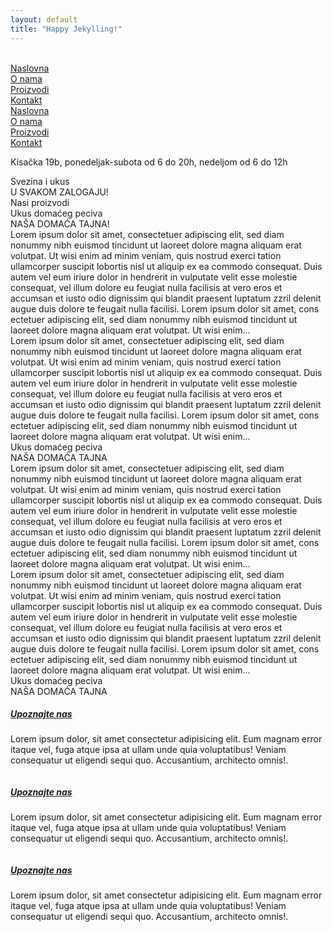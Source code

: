 ```yaml
---
layout: default
title: "Happy Jekylling!"
---
```


<div class="relative bg-no-repeat bg-cover  lg:bg-center
  bg-right-top " style="background-image: url('{{site.url}}/{{site.baseurl}}/images/bakery_header.png');">
        <!--Burger menu-->
        <div class="flex md:hidden flex-col  bg-gray-200 bg-opacity-80" id="burger">
            <div class="flex justify-between items-center">
               <img src="{{site.url}}/{{site.baseurl}}/images/pekara_logo_2.png" alt="">
                 <img src="{{site.url}}/{{site.baseurl}}/images/hamburger-menu.png" alt="">
            </div>
            <div class="hidden" id="menu">
                <div><a href="index.html" class="text-black border-r-2 flex justify-center">Naslovna</a></div>
                <div><a href="onama.html" class="text-black flex justify-center">O nama</a></div>
                <div><a href="#" class="text-black flex justify-center">Proizvodi</a></div>
                <div><a href="#" class="text-black flex justify-center">Kontakt</a></div>
            </div>


</div>


<div class="hidden md:block w-full p-4  bg-gray-200 bg-opacity-80">
            <div class="flex lg:w-1/2 flex-1 items-center justify-between mx-auto ">
                <div><a href="index.html" class="text-black ">Naslovna</a></div>
                <div><a href="onama.html" class="text-black">O nama</a></div>
                <img src="{{site.url}}/{{site.baseurl}}/images/pekara_logo_2.png" alt="">
                <div><a href="#" class="text-black">Proizvodi</a></div>
                <div><a href="#" class="text-black">Kontakt</a></div>
            </div>
        </div>


<div class="bg-orange-300 justify-center px-2 hidden md:flex">
            <p class="text-center">Kisačka 19b, ponedeljak-subota od 6 do 20h, nedeljom od 6 do 12h</p>
        </div>

        
<div class="flex justify-center py-44">
            <div class="flex-col">
                <div class="text-center font-imperialCursive text- text-orange-300 text-5xl">Svezina i ukus</div>
                <div class="text-center font-abrilFatface text-2xl text-white text-5xl">U SVAKOM ZALOGAJU!</div>
                <div
                    class="mx-auto w-52 p-2 rounded-sm justify-center bg-orange-500 text-center mt-4 text-xs text-white ">
                    Nasi proizvodi</div>
            </div>
 </div>
</div>

   
<div class="flex flex-col mx-10 lg:p-20 p-5">
        <div class="flex flex-col justify-center">
            <div class="text-center font-imperialCursive text-gold text-5xl">Ukus domaćeg peciva</div>
            <div class="text-center font-abrilFatface text-5xl">NAŠA DOMAĆA TAJNA!</div>
        </div>
        <div class="flex flex-col lg:flex-row">
            <div class="flex-1 p-2 lg:p-20">Lorem ipsum dolor sit amet, consectetuer adipiscing elit, sed diam nonummy
                nibh euismod tincidunt ut laoreet dolore magna aliquam erat volutpat. Ut wisi enim ad minim veniam, quis
                nostrud exerci tation ullamcorper suscipit lobortis nisl ut aliquip ex ea commodo consequat. Duis autem
                vel eum iriure dolor in hendrerit in vulputate velit esse molestie consequat, vel illum dolore eu
                feugiat nulla facilisis at vero eros et accumsan et iusto odio dignissim qui blandit praesent luptatum
                zzril delenit augue duis dolore te feugait nulla facilisi.
                Lorem ipsum dolor sit amet, cons ectetuer adipiscing elit, sed diam nonummy nibh euismod tincidunt ut
                laoreet dolore magna aliquam erat volutpat. Ut wisi enim...</div>
            <div class="flex-1 p-2 lg:p-20">Lorem ipsum dolor sit amet, consectetuer adipiscing elit, sed diam nonummy
                nibh euismod tincidunt ut laoreet dolore magna aliquam erat volutpat. Ut wisi enim ad minim veniam, quis
                nostrud exerci tation ullamcorper suscipit lobortis nisl ut aliquip ex ea commodo consequat. Duis autem
                vel eum iriure dolor in hendrerit in vulputate velit esse molestie consequat, vel illum dolore eu
                feugiat nulla facilisis at vero eros et accumsan et iusto odio dignissim qui blandit praesent luptatum
                zzril delenit augue duis dolore te feugait nulla facilisi.
                Lorem ipsum dolor sit amet, cons ectetuer adipiscing elit, sed diam nonummy nibh euismod tincidunt ut
                laoreet dolore magna aliquam erat volutpat. Ut wisi enim...</div>
        </div>
    </div>


 <div
        class=" bg-no-repeat bg-cover lg:bg-center bg-right-top p-8 lg:p-32" style="background-image: url('{{site.url}}/{{site.baseurl}}/images/paper_bag_with_bread_and_basket_of_pastry.png');">
        <div class="flex flex-col justify-center bg-white lg:p-32 p-5">
            <div class="text-center mt-3 font-imperialCursive text-gold text-5xl ">
                Ukus domaćeg peciva
            </div>
            <div class="text-center font-abrilFatface mt-3 text-5xl">
                NAŠA DOMAĆA TAJNA
            </div>
            <div class="text-center mt-3 ">
                Lorem ipsum dolor sit amet, consectetuer adipiscing elit, sed diam nonummy nibh euismod tincidunt ut
                laoreet dolore magna aliquam erat volutpat. Ut wisi enim ad minim veniam, quis nostrud exerci tation
                ullamcorper suscipit lobortis nisl ut aliquip ex ea commodo consequat. Duis autem vel eum iriure dolor
                in hendrerit in vulputate velit esse molestie consequat, vel illum dolore eu feugiat nulla facilisis at
                vero eros et accumsan et iusto odio dignissim qui blandit praesent luptatum zzril delenit augue duis
                dolore te feugait nulla facilisi.
                Lorem ipsum dolor sit amet, cons ectetuer adipiscing elit, sed diam nonummy nibh euismod tincidunt ut
                laoreet dolore magna aliquam erat volutpat. Ut wisi enim...
            </div>
            <div class="text-center mt-3 ">
                Lorem ipsum dolor sit amet, consectetuer adipiscing elit, sed diam nonummy nibh euismod tincidunt ut
                laoreet dolore magna aliquam erat volutpat. Ut wisi enim ad minim veniam, quis nostrud exerci tation
                ullamcorper suscipit lobortis nisl ut aliquip ex ea commodo consequat. Duis autem vel eum iriure dolor
                in hendrerit in vulputate velit esse molestie consequat, vel illum dolore eu feugiat nulla facilisis at
                vero eros et accumsan et iusto odio dignissim qui blandit praesent luptatum zzril delenit augue duis
                dolore te feugait nulla facilisi.
                Lorem ipsum dolor sit amet, cons ectetuer adipiscing elit, sed diam nonummy nibh euismod tincidunt ut
                laoreet dolore magna aliquam erat volutpat. Ut wisi enim... </div>
        </div>
    </div>

    
<div class="flex flex-col justify-center bg-white lg:p-32 p-5">
        <div class="text-center mt-3 font-imperialCursive text-gold text-5xl ">
            Ukus domaćeg peciva
        </div>
        <div class="text-center font-abrilFatface mt-3 text-5xl">
            NAŠA DOMAĆA TAJNA
        </div>
        <div class="grid md:grid-cols-3 gap-3">
            <!--Card 1-->
            <div class="mx-auto max-w-sm bg-white border border-gray-200 rounded-lg shadow ">
                <a href="#">
                    <img class="rounded-t-lg" src="{{site.url}}/{{site.baseurl}}/images/mask_group.png" alt="" />
                </a>
                <div class="p-5">
                    <a href="#">
                        <h5 class="mb-2 text-2xl tracking-tight text-gray-900">Upoznajte nas</h5>
                    </a>
                    <p class="mb-3 font-normal ">Lorem ipsum dolor, sit amet consectetur adipisicing elit. Eum magnam
                        error itaque vel, fuga atque ipsa at ullam unde quia voluptatibus! Veniam consequatur ut
                        eligendi sequi quo. Accusantium, architecto omnis!.</p>
                </div>
            </div>
            <!--Card 1-->
            <div class="mx-auto max-w-sm bg-white border border-gray-200 rounded-lg shadow ">
                <a href="#">
                    <img class="rounded-t-lg" src="{{site.url}}/{{site.baseurl}}/images/hleb.png" alt="" />
                </a>
                <div class="p-5">
                    <a href="#">
                        <h5 class="mb-2 text-2xl tracking-tight text-gray-900">Upoznajte nas</h5>
                    </a>
                    <p class="mb-3 font-normal ">Lorem ipsum dolor, sit amet consectetur adipisicing elit. Eum magnam
                        error itaque vel, fuga atque ipsa at ullam unde quia voluptatibus! Veniam consequatur ut
                        eligendi sequi quo. Accusantium, architecto omnis!.</p>
                </div>
            </div>
            <!--Card 3-->
            <div class="mx-auto max-w-sm bg-white border border-gray-200 rounded-lg shadow ">
                <a href="#">
                    <img class="rounded-t-lg" src="{{site.url}}/{{site.baseurl}}/images/mesi_hleb.png" alt="" />
                </a>
                <div class="p-5">
                    <a href="#">
                        <h5 class="mb-2 text-2xl tracking-tight text-gray-900">Upoznajte nas</h5>
                    </a>
                    <p class="mb-3 font-normal ">Lorem ipsum dolor, sit amet consectetur adipisicing elit. Eum magnam
                        error itaque vel, fuga atque ipsa at ullam unde quia voluptatibus! Veniam consequatur ut
                        eligendi sequi quo. Accusantium, architecto omnis!.</p>
                </div>
            </div>
        </div>
    </div>